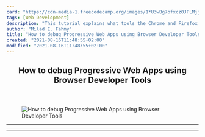 ```yaml
---
card: "https://cdn-media-1.freecodecamp.org/images/1*U3wBg7ofxcz0JPLMjjMd7A.png"
tags: [Web Development]
description: "This tutorial explains what tools the Chrome and Firefox Dev "
author: "Milad E. Fahmy"
title: "How to debug Progressive Web Apps using Browser Developer Tools"
created: "2021-08-16T11:48:55+02:00"
modified: "2021-08-16T11:48:55+02:00"
---
```

<div class="site-wrapper">
<main id="site-main" class="site-main outer">
<div class="inner">
<article class="post-full post tag-web-development tag-programming tag-tech tag-startup tag-technology ">
<header class="post-full-header">
<h1 class="post-full-title">How to debug Progressive Web Apps using Browser Developer Tools</h1>
</header>
<figure class="post-full-image">
<picture>
<source media="(max-width: 700px)" sizes="1px" srcset="data:image/gif;base64,R0lGODlhAQABAIAAAAAAAP///yH5BAEAAAAALAAAAAABAAEAAAIBRAA7 1w">
<source media="(min-width: 701px)" sizes="(max-width: 800px) 400px,
(max-width: 1170px) 700px,
1400px" srcset="https://cdn-media-1.freecodecamp.org/images/1*U3wBg7ofxcz0JPLMjjMd7A.png 300w,
https://cdn-media-1.freecodecamp.org/images/1*U3wBg7ofxcz0JPLMjjMd7A.png 600w,
https://cdn-media-1.freecodecamp.org/images/1*U3wBg7ofxcz0JPLMjjMd7A.png 1000w,
https://cdn-media-1.freecodecamp.org/images/1*U3wBg7ofxcz0JPLMjjMd7A.png 2000w">
<img onerror="this.style.display='none'" src="https://cdn-media-1.freecodecamp.org/images/1*U3wBg7ofxcz0JPLMjjMd7A.png" alt="How to debug Progressive Web Apps using Browser Developer Tools">
</picture>
</figure>
<section class="post-full-content">
<div class="post-content">
</div>
<hr>
<hr>
</section>
</article>
</div>
</main>
</div>
<!-- Google Tag Manager (noscript) -->
<!-- End Google Tag Manager (noscript) -->
